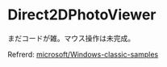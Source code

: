 # Direct2DPhotoViewer

まだコードが雑。マウス操作は未完成。

Refrerd: [microsoft/Windows-classic-samples](https://github.com/microsoft/Windows-classic-samplesz)
